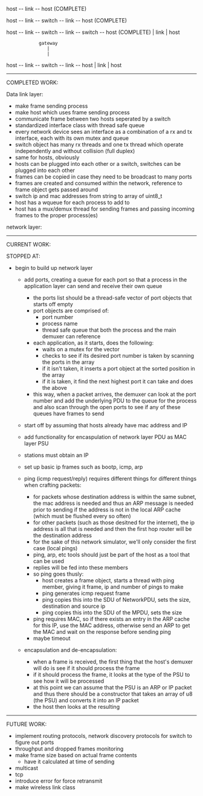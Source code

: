host -- link -- host (COMPLETE)

host -- link -- switch -- link -- host (COMPLETE)

host -- link -- switch -- link -- switch -- host (COMPLETE)
				   |
				  link
				   |
				  host



				gateway
			       |
				   |
host -- link -- switch -- link -- host
				   |
				  link
				   |
				  host

--------------------------------------------------------------------------------
COMPLETED WORK:

Data link layer:
- make frame sending process
- make host which uses frame sending process
- communicate frame between two hosts seperated by a switch
- standardized interface class with thread safe queue
- every network device sees an interface as a combination of a rx and tx interface,
  each with its own mutex and queue
- switch object has many rx threads and one tx thread which operate independently and without
  collision (full duplex)
- same for hosts, obviously
- hosts can be plugged into each other or a switch, switches can be plugged into each other
- frames can be copied in case they need to be broadcast to many ports
- frames are created and consumed within the network, reference to frame object gets passed around
- switch ip and mac addresses from string to array of uint8_t
- host has a wqueue for each process to add to
- host has a mux/demux thread for sending frames and passing incoming frames to the proper process(es)

network layer:


--------------------------------------------------------------------------------
CURRENT WORK:

STOPPED AT: 



- begin to build up network layer
	- add ports, creating a queue for each port so that a process in the application
		layer can send and receive their own queue
		- the ports list should be a thread-safe vector of port objects that starts off empty
		- port objects are comprised of:
			- port number
			- process name
			- thread safe queue that both the process and the main demuxer can reference
		- each application, as it starts, does the following:
			- waits on a mutex for the vector
			- checks to see if its desired port number is taken by scanning the ports in the array
			- if it isn't taken, it inserts a port object at the sorted position in the array
			- if it is taken, it find the next highest port it can take and does the above
		- this way, when a packet arrives, the demuxer can look at the port number and add the underlying
			PDU to the queue for the process and also scan through the open ports to see if any of these
			queues have frames to send

	- start off by assuming that hosts already have mac address and IP
	- add functionality for encaspulation of network layer PDU as MAC layer PSU

	- stations must obtain an IP
	- set up basic ip frames such as bootp, icmp, arp
	- ping (icmp request/reply) requires different things for different things when crafting packets:
		- for packets whose destination address is within the same subnet, the mac address is needed 
			and thus an ARP message is needed prior to sending if the address is not in the local
			ARP cache (which must be flushed every so often)
		- for other packets (such as those desitned for the internet), the ip address is all that is needed
			and then the first hop router will be the destination address
		- for the sake of this network simulator, we'll only consider the first case (local pings)
		- ping, arp, etc tools should just be part of the host as a tool that can be used
		- replies will be fed into these members
		- so ping goes thusly:
			- host creates a frame object, starts a thread with ping member, giving
				it frame, ip and number of pings to make
			- ping generates icmp request frame 
			- ping copies this into the SDU of NetworkPDU, sets the size, destination and source ip
			- ping copies this into the SDU of the MPDU, sets the size
		- ping requires MAC, so if there exists an entry in the ARP cache for this IP, use the MAC address,
			otherwise send an ARP to get the MAC and wait on the response before sending ping 
		- maybe timeout

	- encapsulation and de-encapsulation:
		- when a frame is received, the first thing that the host's demuxer will do is see
			if it should process the frame
		- if it should process the frame, it looks at the type of the PSU to see how it will be processed
		- at this point we can assume that the PSU is an ARP or IP packet and thus there should be a constructor
			that takes an array of u8 (the PSU) and converts it into an IP packet
		- the host then looks at the resulting  

--------------------------------------------------------------------------------
FUTURE WORK:

- implement routing protocols, network discovery protocols for switch to figure out ports
- throughput and dropped frames monitoring
- make frame size based on actual frame contents
	- have it calculated at time of sending
- multicast
- tcp
- introduce error for force retransmit
- make wireless link class

